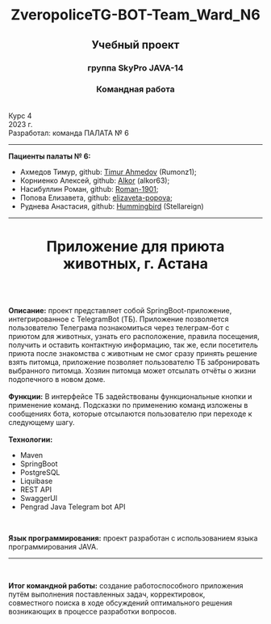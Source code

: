 <h1 align="center"> ZveropoliceTG-BOT-Team_Ward_N6 </h2>
<h2 align="center"> Учебный проект</h2>
<h3 align="center"> группа SkyPro JAVA-14</h3>
<h3 align="center"> Командная работа </h3>
<br /> Курс 4
<br /> 2023 г.
<br /> Разработал: команда ПАЛАТА № 6 

*****************************

**Пациенты палаты № 6:**

 * Ахмедов Тимур, github: [Timur Ahmedov](https://github.com/Rumonz1) (Rumonz1);
 * Корниенко Алексей, github: [Alkor](https://github.com/alkor63) (alkor63);
 * Насибуллин Роман, github: [Roman-1901](https://github.com/Roman-1901);
 * Попова Елизавета, github: [elizaveta-popova](https://github.com/elizaveta-popova);
 * Руднева Анастасия, github: [Hummingbird](https://github.com/Stellareign) (Stellareign)
   
*****************************

<h1 align="center">Приложение для приюта животных, г. Астана</h1>
<br />
<br />

**Описание:** проект представляет собой SpringBoot-приложение, интегрированное с TelegramBot (ТБ).
Приложение позволяется пользователю Телеграма познакомиться через телеграм-бот с приютом для животных, 
узнать его расположение, правила посещения, получить и оставить контактную информацию, так же, если посетитель приюта после 
знакомства с животным не смог сразу принять решение взять питомца, приложение позволяет пользователю
ТБ забронировать выбранного питомца. Хозяин питомца может отсылать отчёты о жизни подопечного в новом доме.
<br />
<br /> **Функции:** В интерфейсе ТБ задействованы функциональные кнопки и применение команд. Подсказки по применению команд 
изложены в сообщениях бота, которые отсылаются пользователю при переходе к следующему шагу.
<br />
<br /> **Технологии:** 

* Maven 
* SpringBoot
* PostgreSQL 
* Liquibase
* REST API 
* SwaggerUI
* Pengrad Java Telegram bot API 

<br /> 

**Язык программирования:** проект разработан с использованием языка программирования JAVA.

*****************************

<br /> 

**Итог командной работы:** создание работоспособного приложения путём выполнения поставленных задач, корректировок,  
совместного поиска в ходе обсуждений оптимального решения возникающих в процессе разработки вопросов.

